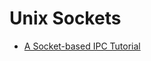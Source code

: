 # Unix Sockets 

* [A Socket-based IPC Tutorial](http://www.qnx.com/developers/docs/qnx_4.25_docs/tcpip50/prog_guide/sock_ipc_tut.html)
